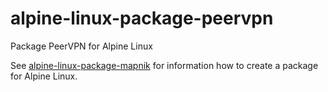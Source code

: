 # alpine-linux-package-peervpn
Package PeerVPN for Alpine Linux

See [alpine-linux-package-mapnik](https://github.com/mjuenema/alpine-linux-package-mapnik) for information how to create a package for Alpine Linux.
